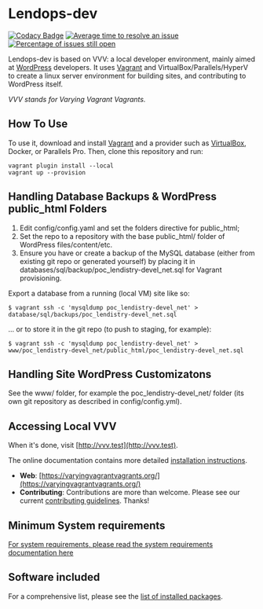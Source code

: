 # Lendops-dev

[![Codacy Badge](https://api.codacy.com/project/badge/Grade/206b06167aaf48aab24422cd417e8afa)](https://www.codacy.com/gh/Varying-Vagrant-Vagrants/VVV?utm_source=github.com&amp;utm_medium=referral&amp;utm_content=Varying-Vagrant-Vagrants/VVV&amp;utm_campaign=Badge_Grade) [![Average time to resolve an issue](http://isitmaintained.com/badge/resolution/varying-vagrant-vagrants/vvv.svg)](http://isitmaintained.com/project/varying-vagrant-vagrants/vvv "Average time to resolve an issue") [![Percentage of issues still open](http://isitmaintained.com/badge/open/varying-vagrant-vagrants/vvv.svg)](http://isitmaintained.com/project/varying-vagrant-vagrants/vvv "Percentage of issues still open")

Lendops-dev is based on VVV: a local developer environment, mainly aimed at [WordPress](https://wordpress.org) developers. It uses [Vagrant](https://www.vagrantup.com) and VirtualBox/Parallels/HyperV to create a linux server environment for building sites, and contributing to WordPress itself.

_VVV stands for Varying Vagrant Vagrants._

## How To Use

To use it, download and install [Vagrant](https://www.vagrantup.com) and a provider such as [VirtualBox](https://www.virtualbox.org/), Docker, or Parallels Pro. Then, clone this repository and run:

```shell
vagrant plugin install --local
vagrant up --provision
```

## Handling Database Backups & WordPress public_html Folders

1. Edit config/config.yaml and set the folders directive for public_html;
2. Set the repo to a repository with the base public_html/ folder of WordPress files/content/etc.
3. Ensure you have or create a backup of the MySQL database (either from existing git repo or generated yourself) by placing it in databases/sql/backup/poc_lendistry-devel_net.sql for Vagrant provisioning.

Export a database from a running (local VM) site like so:

```
$ vagrant ssh -c 'mysqldump poc_lendistry-devel_net' > database/sql/backups/poc_lendistry-devel_net.sql
```

... or to store it in the git repo (to push to staging, for example):

  ```
$ vagrant ssh -c 'mysqldump poc_lendistry-devel_net' > www/poc_lendistry-devel_net/public_html/poc_lendistry-devel_net.sql
```

## Handling Site WordPress Customizatons

See the www/ folder, for example the poc_lendistry-devel_net/ folder (its own git repository as described in config/config.yml).

## Accessing Local VVV

When it's done, visit [http://vvv.test](http://vvv.test).

The online documentation contains more detailed [installation instructions](https://varyingvagrantvagrants.org/docs/en-US/installation/).

* **Web**: [https://varyingvagrantvagrants.org/](https://varyingvagrantvagrants.org/)
* **Contributing**: Contributions are more than welcome. Please see our current [contributing guidelines](https://varyingvagrantvagrants.org/docs/en-US/contributing/). Thanks!

## Minimum System requirements

[For system requirements, please read the system requirements documentation here](https://varyingvagrantvagrants.org/docs/en-US/installation/software-requirements/)

## Software included

For a comprehensive list, please see the [list of installed packages](https://varyingvagrantvagrants.org/docs/en-US/installed-packages/).
